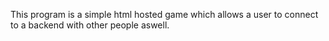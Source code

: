 This program is a simple html hosted game which allows a user to connect to a backend with other people aswell.
